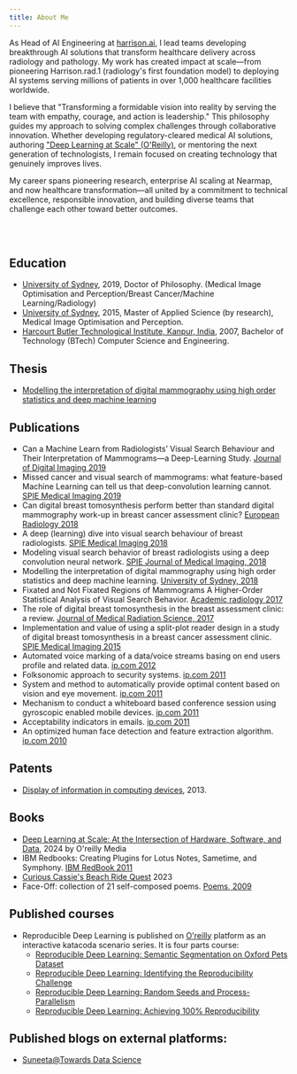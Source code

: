 ```yaml
---
title: About Me 
---
```


As Head of AI Engineering at [harrison.ai](https://harrison.ai/), I lead teams developing breakthrough AI solutions that transform healthcare delivery across radiology and pathology. My work has created impact at scale—from pioneering Harrison.rad.1 (radiology's first foundation model) to deploying AI systems serving millions of patients in over 1,000 healthcare facilities worldwide.

I believe that "Transforming a formidable vision into reality by serving the team with empathy, courage, and action is leadership." This philosophy guides my approach to solving complex challenges through collaborative innovation. Whether developing regulatory-cleared medical AI solutions, authoring ["Deep Learning at Scale" (O'Reilly)](https://www.oreilly.com/pub/au/8214), or mentoring the next generation of technologists, I remain focused on creating technology that genuinely improves lives.

My career spans pioneering research, enterprise AI scaling at Nearmap, and now healthcare transformation—all united by a commitment to technical excellence, responsible innovation, and building diverse teams that challenge each other toward better outcomes.


<br/>


<!-- {: .oversized}
![](/assets/img/cover.png) -->
<br/>

Education
---------

- [University of Sydney][sydu], 2019, Doctor of Philosophy. (Medical Image Optimisation and Perception/Breast Cancer/Machine Learning/Radiology)
- [University of Sydney][sydu], 2015, Master of Applied Science (by research), Medical Image Optimisation and Perception.
- [Harcourt Butler Technological Institute, Kanpur, India][hbti], 2007, Bachelor of Technology (BTech) Computer Science and Engineering.


Thesis
---------
- [Modelling the interpretation of digital mammography using high order statistics and deep machine learning][thesis]


Publications
---------
- Can a Machine Learn from Radiologists’ Visual Search Behaviour and Their Interpretation of Mammograms—a Deep-Learning Study. [Journal of Digital Imaging 2019][jdi_2019]
- Missed cancer and visual search of mammograms: what feature-based Machine Learning can tell us that deep-convolution learning cannot. [SPIE Medical Imaging 2019][spie_2019]
- Can digital breast tomosynthesis perform better than standard digital mammography work-up in breast cancer assessment clinic? [European Radiology 2018][eu_rad_2018]
- A deep (learning) dive into visual search behaviour of breast radiologists. [SPIE Medical Imaging 2018][spie_2018]
- Modeling visual search behavior of breast radiologists using a deep convolution neural network. [SPIE Journal of Medical Imaging, 2018][spie_jmi_2018]
- Modelling the interpretation of digital mammography using high order statistics and deep machine learning. [University of Sydney, 2018][thesis]
- Fixated and Not Fixated Regions of Mammograms  A Higher-Order Statistical Analysis of Visual Search Behavior. [Academic radiology 2017][arad_2017]
- The role of digital breast tomosynthesis in the breast assessment clinic: a review. [Journal of Medical Radiation Science, 2017][jmrs_2017]
- Implementation and value of using a split-plot reader design in a study of digital breast tomosynthesis in a breast cancer assessment clinic. [SPIE  Medical Imaging 2015][spie_2015]
- Automated voice marking of a data/voice streams basing on end users profile and related data. [ip.com 2012][000214706]
- Folksonomic approach to security systems. [ip.com 2011][000207906]
- System and method to automatically provide optimal content based on vision and eye movement. [ip.com 2011][000208045]
- Mechanism to conduct a whiteboard based conference session using gyroscopic enabled mobile devices. [ip.com 2011][000208037]
- Acceptability indicators in emails. [ip.com 2011][000212197D]
- An optimized human face detection and feature extraction algorithm. [ip.com 2010][000197147]


Patents
---------
- [Display of information in computing devices][patent], 2013.


Books
---------
- [Deep Learning at Scale: At the Intersection of Hardware, Software, and Data](https://www.oreilly.com/library/view/deep-learning-at/9781098145279/), 2024 by O'reilly Media
- IBM Redbooks: Creating Plugins for Lotus Notes, Sametime, and Symphony. [IBM RedBook 2011][ibm_redbook]
- [Curious Cassie's Beach Ride Quest](https://www.amazon.com.au/dp/B0BPQQPYD8) 2023
- Face-Off: collection of 21 self-composed poems. [Poems, 2009][faceoff]

Published courses
---------
- Reproducible Deep Learning is published on [O'reilly][oreilly] platform as an interactive katacoda scenario series. It is four parts course:
    - [Reproducible Deep Learning: Semantic Segmentation on Oxford Pets Dataset]
    - [Reproducible Deep Learning: Identifying the Reproducibility Challenge]
    - [Reproducible Deep Learning: Random Seeds and Process-Parallelism]
    - [Reproducible Deep Learning: Achieving 100% Reproducibility]


Published blogs on external platforms:
---------
- [Suneeta@Towards Data Science]







[oreilly]: https://oreilly.com
[sydu]: https://sydney.edu.au/
[thesis]: https://ses.library.usyd.edu.au/handle/2123/19987
[hbti]: https://en.wikipedia.org/wiki/Harcourt_Butler_Technical_University
[patent]: https://www.patentsencyclopedia.com/app/20130198208
[jdi_2019]: https://link.springer.com/article/10.1007%2Fs10278-018-00174-z
[spie_2019]: https://www.spiedigitallibrary.org/conference-proceedings-of-spie/10952/1095216/Missed-cancer-and-visual-search-of-mammograms--what-feature/10.1117/12.2512539.full
[eu_rad_2018]: https://dx.doi.org/10.1007/s00330-018-5473-4
[spie_2018]: https://www.spiedigitallibrary.org/conference-proceedings-of-spie/10577/1057708/A-deep-learning-dive-into-visual-search-behaviour-of-breast/10.1117/12.2293366.full
[spie_jmi_2018]: https://www.spiedigitallibrary.org/journals/Journal-of-Medical-Imaging/volume-5/issue-3/035502/Modeling-visual-search-behavior-of-breast-radiologists-using-a-deep/10.1117/1.JMI.5.3.035502.short
[arad_2017]: https://www.academicradiology.org/article/S1076-6332(17)30003-X/abstract
[jmrs_2017]: https://www.ncbi.nlm.nih.gov/pmc/articles/PMC5587657/
[spie_2015]: https://www.spiedigitallibrary.org/conference-proceedings-of-spie/9416/941619/Implementation-and-value-of-using-a-split-plot-reader-design/10.1117/12.2083152.short
[000214706]: https://priorart.ip.com/IPCOM/000214706
[000197147]: https://priorart.ip.com/IPCOM/000197147
[000212197D]: https://priorart.ip.com/IPCOM/000212197D
[000207906]: https://priorart.ip.com/IPCOM/000207906
[000208045]: https://priorart.ip.com/IPCOM/000208045
[000208037]: https://priorart.ip.com/IPCOM/000208037
[ibm_redbook]: https://www-10.lotus.com/ldd/ddwiki.nsf/xpDocViewer.xsp?lookupName=IBM+Redbooks%3A+Creating+Plugins+for+Lotus+Notes%2C+Sametime%2C+and+Symphony#action=openDocument&content=catcontent&ct=redbooks
[faceoff]: https://www.amazon.com/Face-Off-Suneeta-Mall/dp/8184650892
[Reproducible Deep Learning: Semantic Segmentation on Oxford Pets Dataset]: https://learning.oreilly.com/scenarios/reproducible-deep-learning/9781492091219/
[Reproducible Deep Learning: Identifying the Reproducibility Challenge]: https://learning.oreilly.com/scenarios/reproducible-deep-learning/9781492091226/
[Reproducible Deep Learning: Random Seeds and Process-Parallelism]: https://learning.oreilly.com/scenarios/reproducible-deep-learning/9781492091233/
[Reproducible Deep Learning: Achieving 100% Reproducibility]: https://learning.oreilly.com/scenarios/reproducible-deep-learning/9781492091240/
[Suneeta@Towards Data Science]: https://medium.com/@suneetamall